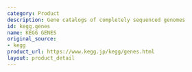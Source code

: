 ```yaml
---
category: Product
description: Gene catalogs of completely sequenced genomes
id: kegg.genes
name: KEGG GENES
original_source:
- kegg
product_url: https://www.kegg.jp/kegg/genes.html
layout: product_detail
---
```

